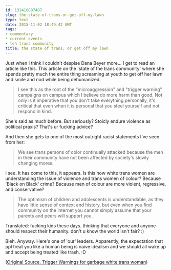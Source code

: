 ```yaml
---
id: 132418887407
slug: the-state-of-trans-or-get-off-my-lawn
type: text
date: 2015-11-02 18:49:42 GMT
tags:
- commentary
- current events
- teh trans community
title: the state of trans, or get off my lawn
---
```

Just when I think I couldn't despise Dana Beyer more... I get to read an article like this. This article on the 'state of the trans community' where she spends pretty much the entire thing screaming at youth to get off her lawn and smile and nod while being dehumanized.

> I see this as the root of the "microaggression" and "trigger warning" campaigns on campus which I believe do more harm than good. Not only is it imperative that you don't take everything personally, it's critical that even when it is personal that you steel yourself and not respond in kind.

She's said as much before. But seriously? Stoicly endure violence as political praxis? That's ur fucking advice?

And then she gets to one of the most outright racist statements I've seen from her:

> We see trans persons of color continually attacked because the men in their community have not been affected by society's slowly changing mores. 

I see. It has come to this, it appears. Is this how white trans women are understanding the issue of violence and trans women of colour? Because 'Black on Black' crime? Because men of colour are more violent, regressive, and conservative?

>  The optimism of children and adolescents is understandable, as they have little sense of context and history, but even when you find community on the internet you cannot simply assume that your parents and peers will support you.

Translated: fucking kids these days. thinking that everyone and anyone should respect their humanity. don't u know the world isn't fair? :)

Bleh. Anyway. Here's one of 'our' leaders. Apparently, the expectation that ppl treat you like a human being is naive idealism and we should all wake up and accept being treated like trash. :D

([Original Source. Trigger Warnings for garbage white trans woman][1])

[1]: http://syx.pw/1MBANan